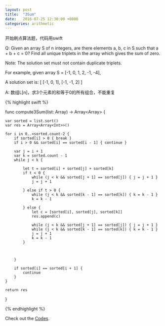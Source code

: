 ```yaml
---
layout: post
title:  "3Sum"
date:   2016-07-25 12:30:00 +0800
categories: arithmetic
---
```

开始刷点算法题，代码用swift

Q:
Given an array S of n integers, are there elements a, b, c in S such that a + b + c = 0? Find all unique triplets in the array which gives the sum of zero.

Note: The solution set must not contain duplicate triplets.

For example, given array S = [-1, 0, 1, 2, -1, -4],

A solution set is:
[
  [-1, 0, 1],
  [-1, -1, 2]
]



A:
数组L[n]，求3个元素的和等于0的所有组合，不能重复

{% highlight swift %}

func compute3Sum(list: Array<Int>) -> Array<Array<Int>> {
    
    var sorted = list.sort()
    var res = Array<Array<Int>>()
    
    for i in 0..<sorted.count-2 {
        if sorted[i] > 0 { break }
        if i > 0 && sorted[i] == sorted[i - 1] { continue }
        
        var j = i + 1
        var k = sorted.count - 1
        while j < k {
            
            let t = sorted[i] + sorted[j] + sorted[k]
            if t < 0 {
                while (j < k && sorted[j + 1] == sorted[j]) { j = j + 1 }
                j = j + 1
                
            } else if t > 0 {
                while (j < k && sorted[k - 1] == sorted[k]) { k = k - 1 }
                k = k - 1
                
            } else {
                let c = [sorted[i], sorted[j], sorted[k]]
                res.append(c)
                
                while (j < k && sorted[j + 1] == sorted[j]) { j = j + 1 }
                while (j < k && sorted[k - 1] == sorted[k]) { k = k - 1 }
                j = j + 1
                k = k - 1
            }
            

            
        }
        
        if sorted[i] == sorted[i + 1] {
            continue
        }
    }
    
    return res
}

{% endhighlight %}

Check out the [Codes][codes].

[codes]: https://github.com/JingWZ/ArithmeticSorting/tree/master/3Sum.playground
